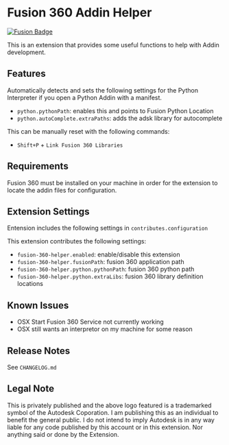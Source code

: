 # Fusion 360 Addin Helper

<a href="https://github.com/HiceS/fusion-360-helper">![Fusion Badge](https://img.shields.io/static/v1?label=Github&message=Fusion%20360%20Helper&color=bf5808&style=flat-square)</a>

This is an extension that provides some useful functions to help with Addin development.

## Features

Automatically detects and sets the following settings for the Python Interpreter if you open a Python Addin with a manifest.

* `python.pythonPath`: enables this and points to Fusion Python Location
* `python.autoComplete.extraPaths`: adds the adsk library for autocomplete

This can be manually reset with the following commands:

* `Shift+P` + `Link Fusion 360 Libraries`

## Requirements

Fusion 360 must be installed on your machine in order for the extension to locate the addin files for configuration.

## Extension Settings

Entension includes the following settings in `contributes.configuration`

This extension contributes the following settings:

* `fusion-360-helper.enabled`: enable/disable this extension
* `fusion-360-helper.fusionPath`: fusion 360 application path
* `fusion-360-helper.python.pythonPath`: fusion 360 python path
* `fusion-360-helper.python.extraLibs`: fusion 360 library definition locations

## Known Issues

* OSX Start Fusion 360 Service not currently working
* OSX still wants an interpretor on my machine for some reason

## Release Notes

See `CHANGELOG.md`

## Legal Note

This is privately published and the above logo featured is a trademarked symbol of the Autodesk Coporation. I am publishing this as an individual to benefit the general public. I do not intend to imply Autodesk is in any way liable for any code published by this account or in this extension. Nor anything said or done by the Extension.
